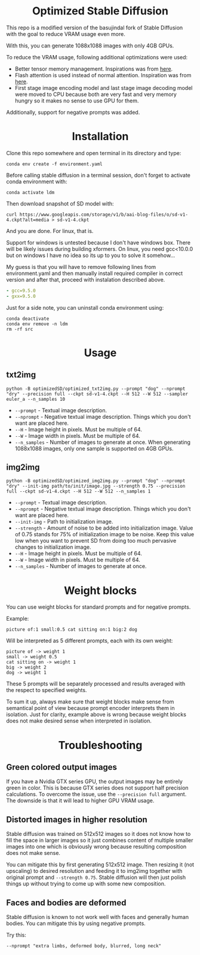 <h1 align="center">Optimized Stable Diffusion</h1>

This repo is a modified version of the basujindal fork of Stable
Diffusion with the goal to reduce VRAM usage even more.

With this, you can generate 1088x1088 images with only 4GB GPUs.

To reduce the VRAM usage, following additional optimizations were used:
* Better tensor memory management. Inspirations was from [here](https://github.com/Doggettx/stable-diffusion).
* Flash attention is used instead of normal attention. Inspiration was
  from [here](https://www.photoroom.com/tech/stable-diffusion-100-percent-faster-with-memory-efficient-attention/).
* First stage image encoding model and last stage image decoding model
  were moved to CPU because both are very fast and very memory hungry
  so it makes no sense to use GPU for them.

Additionally, support for negative prompts was added.

<h1 align="center">Installation</h1>

Clone this repo somewhere and open terminal in its directory and type:
``` shell
conda env create -f environment.yaml
```

Before calling stable diffusion in a terminal session, don't forget to
activate conda environment with:
``` shell
conda activate ldm
```

Then download snapshot of SD model with:
``` shell
curl https://www.googleapis.com/storage/v1/b/aai-blog-files/o/sd-v1-4.ckpt?alt=media > sd-v1-4.ckpt
```

And you are done. For linux, that is.

Support for windows is untested because I don't have windows
box. There will be likely issues during building xformers. On linux,
you need gcc<10.0.0 but on windows I have no idea so its up to you to
solve it somehow...

My guess is that you will have to remove following lines from 
environment.yaml and then manually install required compiler in
correct version and after that, proceed with instalation described 
above.
```yaml
- gcc=9.5.0
- gxx=9.5.0
```

Just for a side note, you can uninstall conda environment using:

``` shell
conda deactivate
conda env remove -n ldm
rm -rf src
```

<h1 align="center">Usage</h1>

## txt2img

``` shell
python -B optimizedSD/optimized_txt2img.py --prompt "dog" --nprompt "dry" --precision full --ckpt sd-v1-4.ckpt --H 512 --W 512 --sampler euler_a --n_samples 10
```
* `--prompt` - Textual image description.
* `--nprompt` - Negative textual image description. Things which you
                don't want are placed here.
* `--H` - Image height in pixels. Must be multiple of 64.
* `--W` - Image width in pixels. Must be multiple of 64.
* `--n_samples` - Number of images to generate at once. When
                  generating 1088x1088 images, only one sample is
                  supported on 4GB GPUs.

## img2img

``` shell
python -B optimizedSD/optimized_img2img.py --prompt "dog" --nprompt "dry" --init-img path/to/init/image.jpg --strength 0.75 --precision full --ckpt sd-v1-4.ckpt --H 512 --W 512 --n_samples 1
```
* `--prompt` - Textual image description.
* `--nprompt` - Negative textual image description. Things which you
                don't want are placed here.
* `--init-img` - Path to initialization image.
* `--strength` - Amount of noise to be added into initialization
                 image. Value of 0.75 stands for 75% of initialization
                 image to be noise. Keep this value low when you want
                 to prevent SD from doing too much pervasive changes to
                 initialization image.
* `--H` - Image height in pixels. Must be multiple of 64.
* `--W` - Image width in pixels. Must be multiple of 64.
* `--n_samples` - Number of images to generate at once.

<h1 align="center">Weight blocks</h1>

You can use weight blocks for standard prompts and for negative prompts.

Example:

``` text
picture of:1 small:0.5 cat sitting on:1 big:2 dog
```

Will be interpreted as 5 different prompts, each with its own weight:
``` text
picture of -> weight 1
small -> weight 0.5
cat sitting on -> weight 1
big -> weight 2
dog -> weight 1
```

These 5 prompts will be separately processed and results averaged with
the respect to specified weights.

To sum it up, always make sure that weight blocks make sense from
semantical point of view because prompt encoder interprets them in
isolation. Just for clarity, example above is wrong because weight
blocks does not make desired sense when interpreted in isolation.

<h1 align="center">Troubleshooting</h1>

## Green colored output images
If you have a Nvidia GTX series GPU, the output images may be
entirely green in color. This is because GTX series does not support
half precision calculations. To overcome the issue, use the `--precision full`
argument. The downside is that it will lead to higher GPU VRAM usage.

## Distorted images in higher resolution
Stable diffusion was trained on 512x512 images so it does not know how
to fill the space in larger images so it just combines content of
multiple smaller images into one which is obviously wrong because
resulting composition does not make sense.

You can mitigate this by first generating 512x512 image. Then resizing
it (not upscaling) to desired resolution and feeding it to img2img
together with original prompt and `--strength 0.75`. Stable diffusion
will then just polish things up without trying to come up with some
new composition.

## Faces and bodies are deformed
Stable diffusion is known to not work well with faces and generally
human bodies. You can mitigate this by using negative prompts.

Try this:
``` shell
--nprompt "extra limbs, deformed body, blurred, long neck"
```
